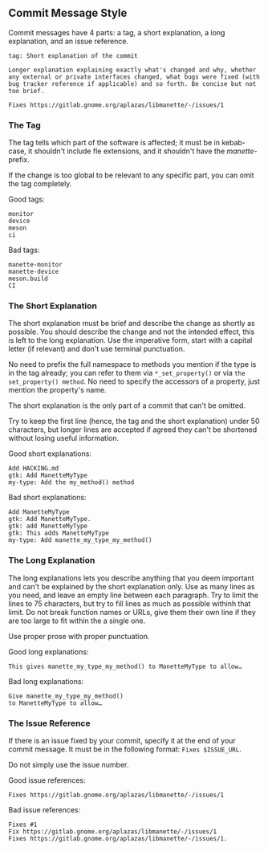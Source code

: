 ## Commit Message Style

Commit messages have 4 parts: a tag, a short explanation, a long explanation,
and an issue reference.

```
tag: Short explanation of the commit

Longer explanation explaining exactly what's changed and why, whether
any external or private interfaces changed, what bugs were fixed (with
bug tracker reference if applicable) and so forth. Be concise but not
too brief.

Fixes https://gitlab.gnome.org/aplazas/libmanette/-/issues/1
```

### The Tag

The tag tells which part of the software is affected; it must be in kebab-case,
it shouldn't include fle extensions, and it shouldn't have the *manette-*
prefix.

If the change is too global to be relevant to any specific part, you can omit
the tag completely.

Good tags:
```
monitor
device
meson
ci
```

Bad tags:
```
manette-monitor
manette-device
meson.build
CI
```

### The Short Explanation

The short explanation must be brief and describe the change as shortly as
possible. You should describe the change and not the intended effect, this is
left to the long explanation. Use the imperative form, start with a capital
letter (if relevant) and don't use terminal punctuation.

No need to prefix the full namespace to methods you mention if the type is in
the tag already; you can refer to them via `*_set_property()` or via
`the set_property() method`. No need to specify the accessors of a property,
just mention the property's name.

The short explanation is the only part of a commit that can't be omitted.

Try to keep the first line (hence, the tag and the short explanation) under 50
characters, but longer lines are accepted if agreed they can't be shortened
without losing useful information.

Good short explanations:
```
Add HACKING.md
gtk: Add ManetteMyType
my-type: Add the my_method() method
```

Bad short explanations:
```
Add ManetteMyType
gtk: Add ManetteMyType.
gtk: add ManetteMyType
gtk: This adds ManetteMyType
my-type: Add manette_my_type_my_method()
```

### The Long Explanation

The long explanations lets you describe anything that you deem important and
can't be explained by the short explanation only. Use as many lines as you need,
and leave an empty line between each paragraph. Try to limit the lines to 75
characters, but try to fill lines as much as possible withinh that limit. Do not
break function names or URLs, give them their own line if they are too large to
fit within the a single one.

Use proper prose with proper punctuation.

Good long explanations:
```
This gives manette_my_type_my_method() to ManetteMyType to allow…
```

Bad long explanations:
```
Give manette_my_type_my_method()
to ManetteMyType to allow…
```

### The Issue Reference

If there is an issue fixed by your commit, specify it at the end of your commit
message. It must be in the following format: `Fixes $ISSUE_URL`.

Do not simply use the issue number.

Good issue references:
```
Fixes https://gitlab.gnome.org/aplazas/libmanette/-/issues/1
```

Bad issue references:
```
Fixes #1
Fix https://gitlab.gnome.org/aplazas/libmanette/-/issues/1
Fixes https://gitlab.gnome.org/aplazas/libmanette/-/issues/1.
```
